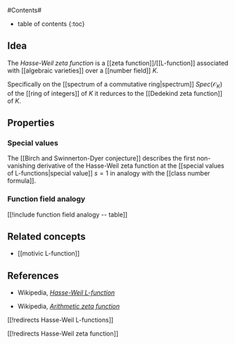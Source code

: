 
#Contents#
* table of contents
{:toc}

## Idea

The _Hasse-Weil zeta function_ is a [[zeta function]]/[[L-function]] associated with [[algebraic varieties]] over a [[number field]] $K$.

Specifically on the [[spectrum of a commutative ring|spectrum]] $Spec(\mathcal{O}_K)$ of the [[ring of integers]] of $K$ it redurces to the [[Dedekind zeta function]] of $K$.

## Properties

### Special values

The [[Birch and Swinnerton-Dyer conjecture]] describes the first non-vanishing derivative of the Hasse-Weil zeta function at the [[special values of L-functions|special value]] $s= 1$ in analogy with the [[class number formula]].

### Function field analogy

[[!include function field analogy -- table]]


## Related concepts

* [[motivic L-function]]



## References

* Wikipedia, _[Hasse-Weil L-function](http://en.wikipedia.org/wiki/Hasse&#8211;Weil_L-function)_

* Wikipedia, _[Arithmetic zeta function](http://en.wikipedia.org/wiki/Arithmetic_zeta_function)_

[[!redirects Hasse-Weil L-functions]]

[[!redirects Hasse-Weil zeta function]]